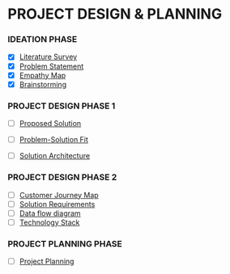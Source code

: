 
# PROJECT DESIGN & PLANNING
### IDEATION PHASE
- [x]   [Literature Survey](https://github.com/IBM-EPBL/IBM-Project-20927-1659767041/blob/main/Project%20Design%26Planing/Ideation%20phase/Literature-survey.pdf)
- [x]   [Problem Statement]()
- [x]   [Empathy Map](https://github.com/IBM-EPBL/IBM-Project-20927-1659767041/blob/main/Project%20Design%26Planing/Ideation%20phase/EmpathyMap.pdf)
- [x]   [Brainstorming](https://github.com/IBM-EPBL/IBM-Project-20927-1659767041/blob/main/Project%20Design%26Planing/Ideation%20phase/Brainstorming-ideation.pdf)

### PROJECT DESIGN PHASE 1
- [ ]   [Proposed Solution]()
- [ ]   [Problem-Solution Fit]()
- [ ]   [Solution Architecture]()


### PROJECT DESIGN PHASE 2
- [ ]   [Customer Journey Map]()
- [ ]   [Solution Requirements]()
- [ ]   [Data flow diagram]()
- [ ]   [Technology Stack]()

### PROJECT PLANNING PHASE
- [ ]   [Project Planning]()
